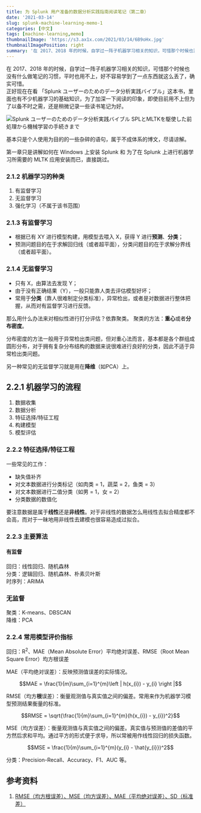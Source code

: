 ```yaml
---
title: 为 Splunk 用户准备的数据分析实践指南阅读笔记（第二章）
date: '2021-03-14'
slug: splunk-machine-learning-memo-1
categories: [中文]
tags: [machine-learning,memo]
thumbnailImage: 'https://s3.ax1x.com/2021/03/14/6B9oHx.jpg'
thumbnailImagePosition: right
summary: '在 2017、2018 年的时候，自学过一阵子机器学习相关的知识，可惜那个时候也没有什么做笔记的习惯，平时也用不上，好不容易学到了一点东西就这么丢了，确实可惜。趁着看新书学习之际重新记下笔记。'
---
```


在 2017、2018 年的时候，自学过一阵子机器学习相关的知识，可惜那个时候也没有什么做笔记的习惯，平时也用不上，好不容易学到了一点东西就这么丢了，确实可惜。  
正好现在在看 「Splunk ユーザーのためのデータ分析実践バイブル」这本书，里面也有不少机器学习的基础知识，为了加深一下阅读的印象，即使目前用不上但为了以备不时之需，还是稍微记录一些读书笔记为好。  

![Splunk ユーザーのためのデータ分析実践バイブル SPLとMLTKを駆使した前処理から機械学習の手続きまで](https://s3.ax1x.com/2021/03/14/6B9oHx.jpg)

基本只是个人使用为目的的一些杂碎的语句，属于不成体系的博文，尽请谅解。

第一章只是讲解如何在 Windows 上安装 Splunk 和 为了在 Splunk 上进行机器学习所需要的 MLTK 应用安装而已，直接跳过。

### 2.1.2 机器学习的种类

1. 有监督学习
2. 无监督学习
3. 强化学习（不属于该书范围）

### 2.1.3 有监督学习

- 根据已有 XY 进行模型构建，用模型去喂入 X，获得 Y 进行**预测**、**分类**；
- 预测问题目的在于求解回归线（或者超平面），分类问题目的在于求解分界线（或者超平面）。

### 2.1.4 无监督学习

- 只有 X，由算法去发现 Y；
- 由于没有正确结果（Y），一般只能靠人类去评估模型好坏；
- 常用于**分类**（靠人很难制定分类标准），异常检出，或者是对数据进行整体把握，从而对有监督学习进行反馈。

那么用什么办法来对相似性进行打分评估？依靠聚类。
聚类的方法：**重心**或者**分布密度**。

分布密度的方法一般用于异常检出类问题，但对重心法而言，基本都是各个群组成圆形分布，对于拥有复杂分布结构的数据来说很难进行良好的分类，因此不适于异常检出类问题。

另一种常见的无监督学习就是用在**降维**（如PCA）上。

## 2.2.1 机器学习的流程

1. 数据收集
2. 数据分析
3. 特征选择/特征工程
4. 构建模型
5. 模型评估

### 2.2.2 特征选择/特征工程

一些常见的工作：

- 缺失值补齐
- 对文本数据进行分类标记（如肉类 = 1，蔬菜 = 2，鱼类 = 3）
- 对文本数据进行二值分类（如男 = 1，女 = 2）
- 分类数据的数值化

要注意数据是属于**线性**还是**非线性**。对于非线性的数据怎么用线性去拟合精度都不会高，而对于一昧地用非线性去建模也很容易造成过拟合。

### 2.2.3 主要算法

#### 有监督

回归：线性回归、随机森林  
分类：逻辑回归、随机森林、朴素贝叶斯  
时序列：ARIMA  

### 无监督

聚类：K-means、DBSCAN  
降维：PCA

### 2.2.4 常用模型评价指标

回归：R<sup>2</sup>、MAE（Mean Absolute Error）平均绝对误差、RMSE（Root Mean Square Error）均方根误差  

MAE（平均绝对误差）：反映预测值误差的实际情况。

$$MAE = \frac{1}{m}\sum_{i=1}^{m}\left | h(x_{i}) - y_{i} \right |$$

RMSE（均方**根**误差）：衡量观测值与真实值之间的偏差。常用来作为机器学习模型预测结果衡量的标准。

$$RMSE = \sqrt{\frac{1}{m}\sum_{i=1}^{m}(h(x_{i}) - y_{i})^2}$$

MSE（均方误差）：衡量观测值与真实值之间的偏差。真实值与预测值的差值的平方然后求和平均。通过平方的形式便于求导，所以常被用作线性回归的损失函数。

$$MSE = \frac{1}{m}\sum_{i=1}^{m}(y_{i} - \hat{y_{i}})^2$$

分类：Precision-Recall、Accuracy、F1、AUC 等。

## 参考资料

1. [RMSE（均方根误差）、MSE（均方误差）、MAE（平均绝对误差）、SD（标准差）](https://blog.csdn.net/FrankieHello/article/details/82024526)

